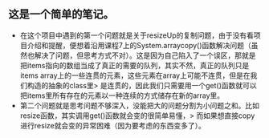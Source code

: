 ## 这是一个简单的笔记。
- 在这个项目中遇到的第一个问题就是关于resizeUp的复制问题，由于没有看项目介绍和提醒，便想着沿用课程7上的System.arraycopy()函数解决问题（虽然也解决了问题，但思考方式不对）。这是因为自己陷入了一个误区，那就是把items指向的数组当成了真正的需要的队列，其实不然，真正的队列只是items array上的一些连贯的元素，这些元素在array上可能不连贯，但是在我们构造的抽象的class里>
是连贯的，因此我们只需要用一个get()函数就可以把items里所有存在的元素以一种连续的方式储存在新的array里。
- 第二个问题就是思考问题不够深入，没能把大的问题分割为小问题之和。比如resize函数，其实调用get()函数就会变的很简单易懂，>
而如果想直接copy 进行resize就会变的异常困难（因为要考虑的东西变多了）。   